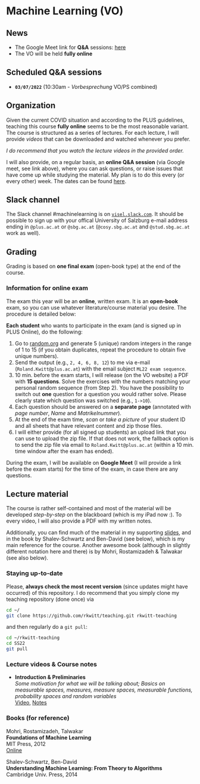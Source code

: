 # Machine Learning (VO)

## News

- The Google Meet link for **Q&A** sessions: [here](https://meet.google.com/dmx-eqme-jqa)
- The VO will be held **fully online**

## Scheduled Q&A sessions

- **`03/07/2022`** (10:30am - *Vorbesprechung* VO/PS combined)

## Organization

Given the current COVID situation and according to the PLUS guidelines, teaching this course **fully online** seems to be the most reasonable variant.
The course is structured as a series of lectures. For each lecture, I will provide *videos* that can be downloaded and watched whenever you prefer. 

*I do recommend that you watch the lecture videos in the provided order.*

I will also provide, on a regular basis, an **online Q&A session** (via Google meet, see link above), where you can ask questions, or raise issues that have come up while studying the material. My plan is to do this every (or every other) week. The dates can be found [here](#scheduled-qa-sessions).

## Slack channel

The Slack channel #machinelearning is on [`visel.slack.com`](https://visel.slack.com). It should be possible to sign up with your offical University of Salzburg e-mail address ending in `@plus.ac.at` or `@sbg.ac.at` (`@cosy.sbg.ac.at` and `@stud.sbg.ac.at` work as well).

## Grading

Grading is based on **one final exam** (open-book type) at the end of the course.

### Information for online exam

The exam this year will be an **online**, written exam. It is an **open-book** exam, so you can use 
whatever literature/course material you desire. The procedure is detailed below:

**Each student** who wants to participate in the exam (and is signed up in PLUS Online), do the following:

1. Go to [random.org](https://www.random.org/integer-sets/) and generate 5 (unique) random integers in the range of 1 to 15 (if you obtain duplicates, repeat the procedure to obtain five unique numbers).
2. Send the output (e.g., `2, 4, 6, 8, 12`) to me via e-mail (`Roland.Kwitt@plus.ac.at`) with the email
subject `ML22 exam sequence`.
3. 10 min. before the exam starts, I will release (on the VO website) a PDF with **15 questions**. Solve the exercises
with the numbers matching your personal random sequence (from Step 2). You have the possibility to switch out **one** question for a question you would rather solve. Please clearly state which question was switched (e.g., `1->10`).
4. Each question should be answered on a **separate page** (annotated with *page number*, *Name* and *Matrikelnummer*).
5. At the end of the exam time, *scan* or *take a picture* of your student ID and all sheets that have relevant content and zip those files.
6. I will either provide (for all signed up students) an upload link that you can use to upload the zip file. If that does not work, the fallback option is to send the zip file via email to `Roland.Kwitt@plus.ac.at` (within a 10 min. time window after the exam has ended).

During the exam, I will be available on **Google Meet** (I will provide a link before the exam starts) for the time 
of the exam, in case there are any questions.

## Lecture material

The course is rather self-contained and most of the material will be developed *step-by-step* on the blackboard (which is my iPad now :). To every video, I will also provide a PDF with my written notes.

Additionally, you can find much of the material in my supporting [slides](ml.pdf), and in the book by Shalev-Schwartz and Ben-David (see below), which is my main reference for the course. Another awesome book (although in slightly different notation here and there) is by Mohri, Rostamizadeh & Talwakar (see also below).

### Staying up-to-date

Please, **always check the most recent version** (since updates might have occurred) of this repository.
I do recommend that you simply clone my teaching repository (done once) via

```bash
cd ~/
git clone https://github.com/rkwitt/teaching.git rkwitt-teaching
```

and then regularly do a `git pull`:

```bash
cd ~/rkwitt-teaching
cd SS22
git pull
```

### Lecture videos & Course notes

- **Introduction & Preliminaries**     
  *Some motivation for what we will be talking about; Basics on measurable spaces, measures, measure spaces, measurable functions, probability spaces and random variables*    
  [Video](https://drive.google.com/file/d/1Al2rAMxerJfhejVU0iUeHZ_0LCVqTpCm/view?usp=sharing), [Notes](https://drive.google.com/file/d/1Kmfia-0ZcIPgnGclkP7aq-4Si3365FoL/view?usp=sharing)

### Books (for reference)

Mohri, Rostamizadeh, Talwakar<br>
**Foundations of Machine Learning**<br>
MIT Press, 2012     
[Online](https://cs.nyu.edu/~mohri/mlbook/)

Shalev-Schwartz, Ben-David<br>
**Understanding Machine Learning: From Theory to Algorithms**<br>
Cambridge Univ. Press, 2014
